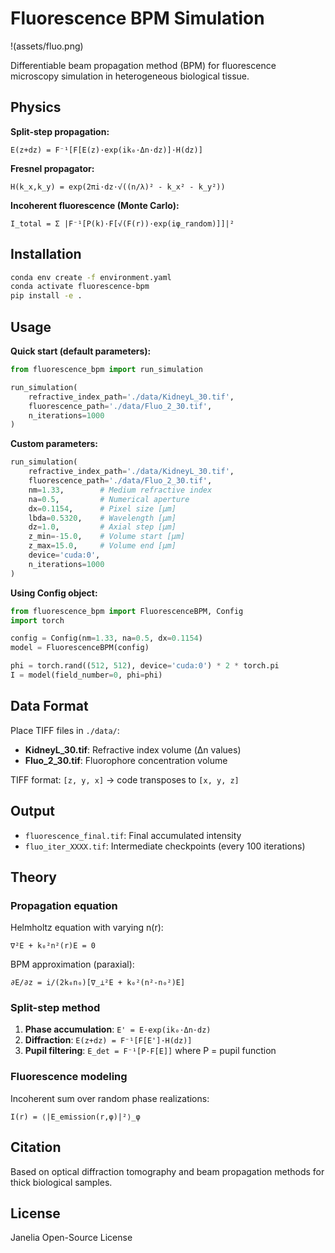 
# Fluorescence BPM Simulation

!(assets/fluo.png)


Differentiable beam propagation method (BPM) for fluorescence microscopy simulation in heterogeneous biological tissue.

## Physics

**Split-step propagation:**
```
E(z+dz) = F⁻¹[F[E(z)·exp(ik₀·Δn·dz)]·H(dz)]
```

**Fresnel propagator:**
```
H(k_x,k_y) = exp(2πi·dz·√((n/λ)² - k_x² - k_y²))
```

**Incoherent fluorescence (Monte Carlo):**
```
I_total = Σ |F⁻¹[P(k)·F[√(F(r))·exp(iφ_random)]]|²
```

## Installation

```bash
conda env create -f environment.yaml
conda activate fluorescence-bpm
pip install -e .
```

## Usage

**Quick start (default parameters):**
```python
from fluorescence_bpm import run_simulation

run_simulation(
    refractive_index_path='./data/KidneyL_30.tif',
    fluorescence_path='./data/Fluo_2_30.tif',
    n_iterations=1000
)
```

**Custom parameters:**
```python
run_simulation(
    refractive_index_path='./data/KidneyL_30.tif',
    fluorescence_path='./data/Fluo_2_30.tif',
    nm=1.33,        # Medium refractive index
    na=0.5,         # Numerical aperture
    dx=0.1154,      # Pixel size [μm]
    lbda=0.5320,    # Wavelength [μm]
    dz=1.0,         # Axial step [μm]
    z_min=-15.0,    # Volume start [μm]
    z_max=15.0,     # Volume end [μm]
    device='cuda:0',
    n_iterations=1000
)
```

**Using Config object:**
```python
from fluorescence_bpm import FluorescenceBPM, Config
import torch

config = Config(nm=1.33, na=0.5, dx=0.1154)
model = FluorescenceBPM(config)

phi = torch.rand((512, 512), device='cuda:0') * 2 * torch.pi
I = model(field_number=0, phi=phi)
```

## Data Format

Place TIFF files in `./data/`:
- **KidneyL_30.tif**: Refractive index volume (Δn values)
- **Fluo_2_30.tif**: Fluorophore concentration volume

TIFF format: `[z, y, x]` → code transposes to `[x, y, z]`

## Output

- `fluorescence_final.tif`: Final accumulated intensity
- `fluo_iter_XXXX.tif`: Intermediate checkpoints (every 100 iterations)

## Theory

### Propagation equation

Helmholtz equation with varying n(r):
```
∇²E + k₀²n²(r)E = 0
```

BPM approximation (paraxial):
```
∂E/∂z = i/(2k₀n₀)[∇_⊥²E + k₀²(n²-n₀²)E]
```

### Split-step method

1. **Phase accumulation**: `E' = E·exp(ik₀·Δn·dz)`
2. **Diffraction**: `E(z+dz) = F⁻¹[F[E']·H(dz)]`
3. **Pupil filtering**: `E_det = F⁻¹[P·F[E]]` where P = pupil function

### Fluorescence modeling

Incoherent sum over random phase realizations:
```
I(r) = ⟨|E_emission(r,φ)|²⟩_φ
```

## Citation

Based on optical diffraction tomography and beam propagation methods for thick biological samples.

## License

Janelia Open-Source License
